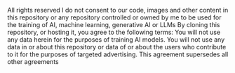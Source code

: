 All rights reserved
I do not consent to our code, images and other content in this repository or any repository controlled or owned by me to be used for the training of AI, machine learning, generative AI or LLMs
By cloning this repository, or hosting it, you agree to the following terms:
You will not use any data herein for the purposes of training AI models.
You will not use any data in or about this repository or data of or about the users who contribute to it for the purposes of targeted advertising.
This agreement supersedes all other agreements
